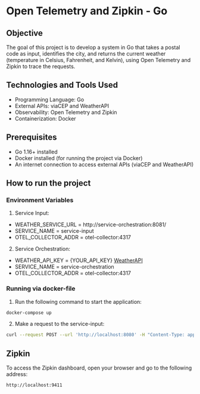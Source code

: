 # Open Telemetry and Zipkin - Go

## Objective
The goal of this project is to develop a system in Go that takes a postal code as input, identifies the city, and returns the current weather (temperature in Celsius, Fahrenheit, and Kelvin), using Open Telemetry and Zipkin to trace the requests.

## Technologies and Tools Used

- Programming Language: Go
- External APIs: viaCEP and WeatherAPI
- Observability: Open Telemetry and Zipkin
- Containerization: Docker


## Prerequisites

- Go 1.16+ installed
- Docker installed (for running the project via Docker)
- An internet connection to access external APIs (viaCEP and WeatherAPI)


## How to run the project

### Environment Variables

1. Service Input:

- WEATHER_SERVICE_URL = http://service-orchestration:8081/
- SERVICE_NAME = service-input
- OTEL_COLLECTOR_ADDR = otel-collector:4317

2. Service Orchestration:

- WEATHER_API_KEY = {YOUR_API_KEY} [WeatherAPI](https://www.weatherapi.com/)
- SERVICE_NAME = service-orchestration
- OTEL_COLLECTOR_ADDR = otel-collector:4317

### Running via docker-file

1. Run the following command to start the application:
```bash
docker-compose up
```
2. Make a request to the service-input:
```bash
curl --request POST --url 'http://localhost:8080' -H "Content-Type: application/json" -d '{"cep" : "01001000"}'
```

## Zipkin

To access the Zipkin dashboard, open your browser and go to the following address:
```bash
http://localhost:9411
```
